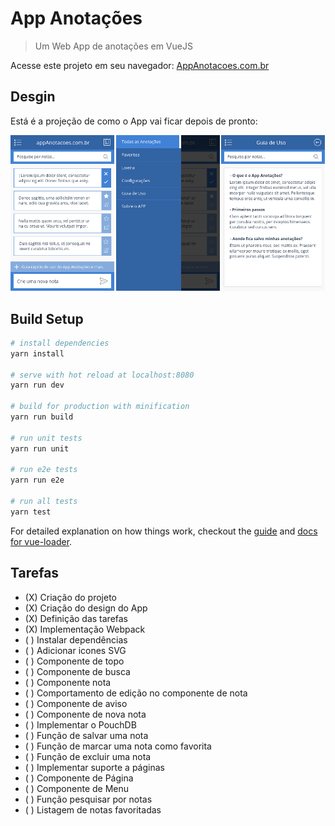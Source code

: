 # App Anotações

> Um Web App de anotações em VueJS

Acesse este projeto em seu navegador: [AppAnotacoes.com.br](http://appanotacoes.com.br/)

## Desgin
Está é a projeção de como o App vai ficar depois de pronto:

![Projeção do App](screenshots/projecao-app.png)

## Build Setup

``` bash
# install dependencies
yarn install

# serve with hot reload at localhost:8080
yarn run dev

# build for production with minification
yarn run build

# run unit tests
yarn run unit

# run e2e tests
yarn run e2e

# run all tests
yarn test
```

For detailed explanation on how things work, checkout the [guide](http://vuejs-templates.github.io/webpack/) and [docs for vue-loader](http://vuejs.github.io/vue-loader).

## Tarefas
* (X) Criação do projeto
* (X) Criação do design do App
* (X) Definição das tarefas
* (X) Implementação Webpack
* ( ) Instalar dependências
* ( ) Adicionar icones SVG
* ( ) Componente de topo
* ( ) Componente de busca
* ( ) Componente nota
* ( ) Comportamento de edição no componente de nota
* ( ) Componente de aviso
* ( ) Componente de nova nota
* ( ) Implementar o PouchDB
* ( ) Função de salvar uma nota
* ( ) Função de marcar uma nota como favorita
* ( ) Função de excluir uma nota
* ( ) Implementar suporte a páginas
* ( ) Componente de Página
* ( ) Componente de Menu
* ( ) Função pesquisar por notas
* ( ) Listagem de notas favoritadas
